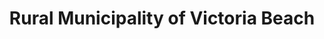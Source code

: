 ---
title: Rural Municipality of Victoria Beach
url: /rural-municipality-of-victoria-beach/
latitude: 50.701
longitude: -96.558
---